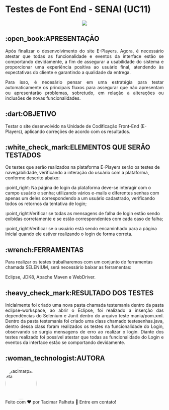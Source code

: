 # Testes de Font End - SENAI (UC11)
<center><img src="https://camo.githubusercontent.com/459f141bd5e24c179a0e2dd49691e290ed5c5d4b4cb97767daee7cfaf6e31121/687474703a2f2f696d672e736869656c64732e696f2f7374617469632f76313f6c6162656c3d535441545553266d6573736167653d434f4e434c5549444f26636f6c6f723d475245454e267374796c653d666f722d7468652d6261646765")> </center>

<h2 align="esquerda">:open_book:APRESENTAÇÃO</h2>
<p align="justify">Após finalizar o desenvolvimento do site E-Players. Agora, é necessário atestar que todas as funcionalidade e eventos da interface estão se comportando devidamente, a fim de assegurar a usabilidade do sistema e proporcionar uma experiência positiva ao usuário final, atendendo às expectativas do cliente e garantindo a qualidade da entrega.</p>
<p align="justify">Para isso, é necesário pensar em uma estratégia para testar automaticamente os principais fluxos para assegurar que não apresentam ou apresentarão problemas, sobretudo, em relação a alterações ou inclusões de novas funcionalidades.</p>
<h2 align="esquerda">:dart:OBJETIVO</h2>
Testar o site desenvolvido na Unidade de Codificação Front-End (E-Players), aplicando correções de acordo com os resultados.
<h2 align="esquerda">:white_check_mark:ELEMENTOS QUE SERÃO TESTADOS</h2>
Os testes que serão realizados na plataforma E-Players serão os testes de navegabilidade, verificando a interação do usuário com a plataforma, conforme descrito abaixo:
<p align="esquerda">:point_right: Na página de login da plataforma deve-se interagir com o campo usuário e senha; utilizando vários e-mails e diferentes senhas com apenas um deles correspondendo a um usuário cadastrado, verificando todos os retornos da tentativa de login;</p>
<p align="esquerda">:point_right:Verificar se todas as mensagens de falha de login estão sendo exibidas corretamente e se estão correspondentes com cada caso de falha;</p>
<p align="esquerda">:point_right:Verificar se o usuário está sendo encaminhado para a página Inicial quando ele estiver realizando o login de forma correta.</p>
<h2 align="esquerda">:wrench:FERRAMENTAS</h2>
Para realizar os testes trabalharemos com um conjunto de ferramentas chamada SELENIUM, será necessário baixar as ferramentas:
<p align="esquerda">Eclipse, JDK8, Apache Maven e WebDriver.</p>
<h2 align="esquerda">:heavy_check_mark:RESULTADO DOS TESTES</h2>
<p align="justify">Inicialmente foi criado uma nova pasta chamada testemania dentro da pasta eclipse-workspace, ao abrir o Eclipse, foi realizado a inserção das dependências do Selenium e Junit dentro do arquivo teste mania/pom.xml. Dentro da pasta testemania foi criado uma class chamado testesenhas.java, dentro dessa class foram realizados os testes na funcionalidade do Login, observando se surgia mensagens de erro ao realizar o login.
Diante dos testes realizado foi possível atestar que todas as funcionalidade do Login e eventos da interface estão se comportando devidamente.
<h2 align="esquerda">:woman_technologist:AUTORA</h2>
<a href="https://github.com/tacimarpalheta" style="text-decoration: none;">
<img style="border-radius: 50%;" src="https://avatars.githubusercontent.com/u/113411462?v=4" width="100px;"  alt="tacimarpalheta"/>

<br />
<span> Feito com ❤️ por Tacimar Palheta 👋 Entre em contato! </span> 
</a> 
